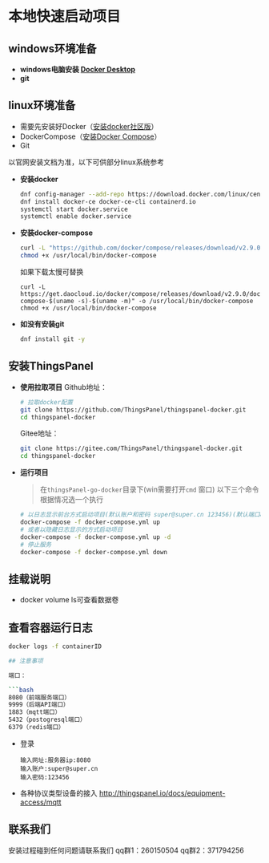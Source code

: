 # 本地快速启动项目

## windows环境准备

- **windows电脑安装 [Docker Desktop](https://www.docker.com/products/docker-desktop)**
- **git**


## linux环境准备
* 需要先安装好Docker（[安装docker社区版](https://docs.docker.com/engine/installation/)）
* DockerCompose（[安装Docker Compose](https://docs.docker.com/compose/install/)）
* Git

以官网安装文档为准，以下可供部分linux系统参考
- **安装docker**

    ```bash
    dnf config-manager --add-repo https://download.docker.com/linux/centos/docker-ce.repo
    dnf install docker-ce docker-ce-cli containerd.io
    systemctl start docker.service
    systemctl enable docker.service
    ```

- **安装docker-compose**

    ```bash
    curl -L "https://github.com/docker/compose/releases/download/v2.9.0/docker-compose-$(uname -s)-$(uname -m)" -o /usr/local/bin/docker-compose
    chmod +x /usr/local/bin/docker-compose
    ```
    如果下载太慢可替换
    ```
    curl -L https://get.daocloud.io/docker/compose/releases/download/v2.9.0/docker-compose-$(uname -s)-$(uname -m)" -o /usr/local/bin/docker-compose
    chmod +x /usr/local/bin/docker-compose
    ```

- **如没有安装git**

    ```bash
    dnf install git -y
    ```
## 安装ThingsPanel
- **使用拉取项目**
    Github地址：
    ```bash
    # 拉取docker配置
    git clone https://github.com/ThingsPanel/thingspanel-docker.git
    cd thingspanel-docker
    ```
    Gitee地址：
    ```bash
    git clone https://gitee.com/ThingsPanel/thingspanel-docker.git
    cd thingspanel-docker
    ```
- **运行项目**

    > 在`thingsPanel-go-docker`目录下(win需要打开`cmd` 窗口)
    以下三个命令根据情况选一个执行
    ```bash
    # 以日志显示前台方式启动项目(默认账户和密码 super@super.cn 123456)(默认端口8080)
    docker-compose -f docker-compose.yml up
    # 或者以隐藏日志显示的方式启动项目
    docker-compose -f docker-compose.yml up -d
    # 停止服务
    docker-compose -f docker-compose.yml down
    ```

## 挂载说明

- docker volume ls可查看数据卷

## 查看容器运行日志

```bash showLineNumbers
docker logs -f containerID

## 注意事项

端口：

```bash
8080（前端服务端口）
9999（后端API端口）
1883（mqtt端口）
5432（postogresql端口）
6379（redis端口）
```
- 登录

    ```
    输入网址:服务器ip:8080
    输入账户:super@super.cn
    输入密码:123456
    ```
- 各种协议类型设备的接入
    http://thingspanel.io/docs/equipment-access/mqtt


## 联系我们
安装过程碰到任何问题请联系我们
qq群1：260150504 
qq群2：371794256
